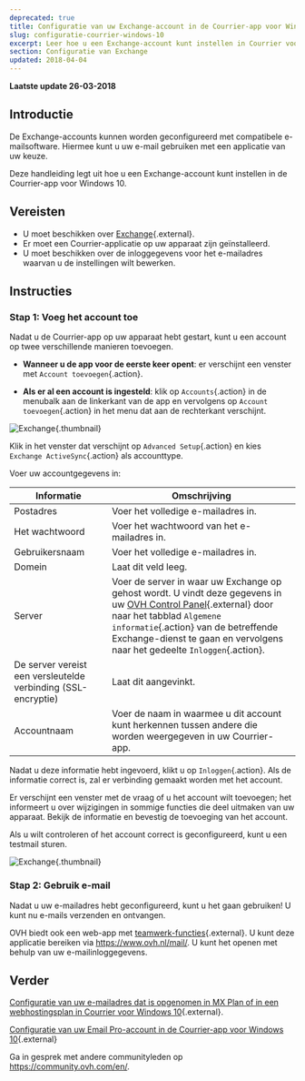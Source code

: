 ```yaml
---
deprecated: true
title: Configuratie van uw Exchange-account in de Courrier-app voor Windows 10
slug: configuratie-courrier-windows-10
excerpt: Leer hoe u een Exchange-account kunt instellen in Courrier voor Windows 10
section: Configuratie van Exchange
updated: 2018-04-04
---
```


**Laatste update 26-03-2018**

## Introductie

De Exchange-accounts kunnen worden geconfigureerd met compatibele e-mailsoftware.  Hiermee kunt u uw e-mail gebruiken met een applicatie van uw keuze.

Deze handleiding legt uit hoe u een Exchange-account kunt instellen in de Courrier-app voor Windows 10.

## Vereisten

- U moet beschikken over [Exchange](https://www.ovh.com/nl/emails/){.external}.
- Er moet een Courrier-applicatie op uw apparaat zijn geïnstalleerd.
- U moet beschikken over de inloggegevens voor het e-mailadres waarvan u de instellingen wilt bewerken.

## Instructies

### Stap 1: Voeg het account toe

Nadat u de Courrier-app op uw apparaat hebt gestart, kunt u een account op twee verschillende manieren toevoegen.

- **Wanneer u de app voor de eerste keer opent**: er verschijnt een venster met `Account toevoegen`{.action}.

- **Als er al een account is ingesteld**: klik op `Accounts`{.action} in de menubalk aan de linkerkant van de app en vervolgens op `Account toevoegen`{.action} in het menu dat aan de rechterkant verschijnt.

![Exchange](images/configuration-mail-windows-step1.png){.thumbnail}

Klik in het venster dat verschijnt op `Advanced Setup`{.action} en kies `Exchange ActiveSync`{.action} als accounttype.

Voer uw accountgegevens in:

|Informatie|Omschrijving|
|---|---|
|Postadres|Voer het volledige e-mailadres in.|
|Het wachtwoord|Voer het wachtwoord van het e-mailadres in.|
|Gebruikersnaam|Voer het volledige e-mailadres in. |
|Domein|Laat dit veld leeg.|
|Server|Voer de server in waar uw Exchange op gehost wordt.  U vindt deze gegevens in uw [OVH Control Panel](https://www.ovh.com/auth/?action=gotomanager&from=https://www.ovh.nl/&ovhSubsidiary=nl){.external} door naar het tabblad `Algemene informatie`{.action} van de betreffende Exchange-dienst te gaan en vervolgens naar het gedeelte `Inloggen`{.action}.|
|De server vereist een versleutelde verbinding (SSL-encryptie)|Laat dit aangevinkt. |
|Accountnaam|Voer de naam in waarmee u dit account kunt herkennen tussen andere die worden weergegeven in uw Courrier-app.|

Nadat u deze informatie hebt ingevoerd, klikt u op `Inloggen`{.action}. Als de informatie correct is, zal er verbinding gemaakt worden met het account.

Er verschijnt een venster met de vraag of u het account wilt toevoegen; het informeert u over wijzigingen in sommige functies die deel uitmaken van uw apparaat. Bekijk de informatie en bevestig de toevoeging van het account.

Als u wilt controleren of het account correct is geconfigureerd, kunt u een testmail sturen.

![Exchange](images/configuration-mail-windows-exchange-step2.png){.thumbnail}

### Stap 2: Gebruik e-mail

Nadat u uw e-mailadres hebt geconfigureerd, kunt u het gaan gebruiken! U kunt nu e-mails verzenden en ontvangen.

OVH biedt ook een web-app met [teamwerk-functies](https://www.ovh.com/nl/emails/){.external}. U kunt deze applicatie bereiken via <https://www.ovh.nl/mail/>. U kunt het openen met behulp van uw e-mailinloggegevens.

## Verder

[Configuratie van uw e-mailadres dat is opgenomen in MX Plan of in een webhostingsplan in Courrier voor Windows 10](https://docs.ovh.com/nl/emails/configuratie-courrier-windows-10/){.external}.

[Configuratie van uw Email Pro-account in de Courrier-app voor Windows 10](https://docs.ovh.com/nl/emails-pro/configuratie-courrier-windows-10/){.external}

Ga in gesprek met andere communityleden op <https://community.ovh.com/en/>.